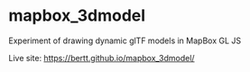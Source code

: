 # mapbox_3dmodel

Experiment of drawing dynamic glTF models in MapBox GL JS

Live site: https://bertt.github.io/mapbox_3dmodel/
